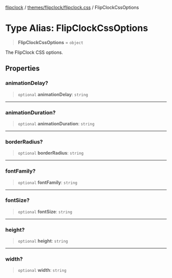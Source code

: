 [flipclock](../../../../index.md) / [themes/flipclock/flipclock.css](../index.md) / FlipClockCssOptions

# Type Alias: FlipClockCssOptions

> **FlipClockCssOptions** = `object`

The FlipClock CSS options.

## Properties

### animationDelay?

> `optional` **animationDelay**: `string`

***

### animationDuration?

> `optional` **animationDuration**: `string`

***

### borderRadius?

> `optional` **borderRadius**: `string`

***

### fontFamily?

> `optional` **fontFamily**: `string`

***

### fontSize?

> `optional` **fontSize**: `string`

***

### height?

> `optional` **height**: `string`

***

### width?

> `optional` **width**: `string`
